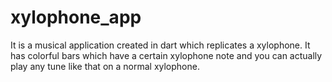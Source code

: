 # xylophone_app

It is a musical application created in dart which replicates a xylophone. It has colorful bars which have a certain xylophone note and you can actually play any tune like that on a normal xylophone.
